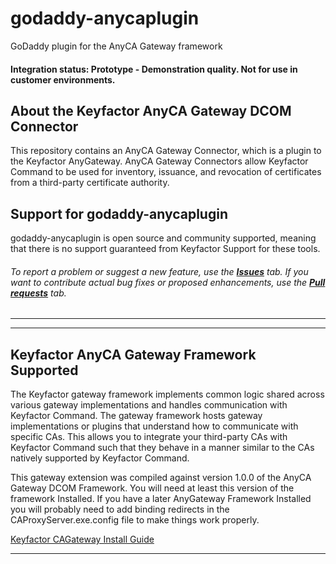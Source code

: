 
# godaddy-anycaplugin

GoDaddy plugin for the AnyCA Gateway framework

#### Integration status: Prototype - Demonstration quality. Not for use in customer environments.

## About the Keyfactor AnyCA Gateway DCOM Connector

This repository contains an AnyCA Gateway Connector, which is a plugin to the Keyfactor AnyGateway. AnyCA Gateway Connectors allow Keyfactor Command to be used for inventory, issuance, and revocation of certificates from a third-party certificate authority.

## Support for godaddy-anycaplugin

godaddy-anycaplugin is open source and community supported, meaning that there is no support guaranteed from Keyfactor Support for these tools.

###### To report a problem or suggest a new feature, use the **[Issues](../../issues)** tab. If you want to contribute actual bug fixes or proposed enhancements, use the **[Pull requests](../../pulls)** tab.

---


---





## Keyfactor AnyCA Gateway Framework Supported
The Keyfactor gateway framework implements common logic shared across various gateway implementations and handles communication with Keyfactor Command. The gateway framework hosts gateway implementations or plugins that understand how to communicate with specific CAs. This allows you to integrate your third-party CAs with Keyfactor Command such that they behave in a manner similar to the CAs natively supported by Keyfactor Command.




This gateway extension was compiled against version 1.0.0 of the AnyCA Gateway DCOM Framework.  You will need at least this version of the framework Installed. If you have a later AnyGateway Framework Installed you will probably need to add binding redirects in the CAProxyServer.exe.config file to make things work properly.


[Keyfactor CAGateway Install Guide](https://software.keyfactor.com/Guides/AnyGateway_Generic/Content/AnyGateway/Introduction.htm)



---





